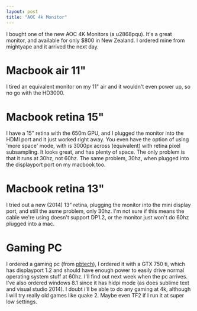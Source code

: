 ```yaml
---
layout: post
title: "AOC 4k Monitor"
---
```

 
I bought one of the new AOC 4K Monitors (a u2868pqu). It's a great monitor, and available for only $800 in New Zealand. I ordered mine from mightyape and it arrived the next day.

# Macbook air 11"

I tired an equivalent monitor on my 11" air and it wouldn't even power up, so no go with the HD3000.

# Macbook retina 15"

I have a 15" retina with the 650m GPU, and I plugged the monitor into the HDMI port and it just worked right away. You even have the option of using 'more space' mode, with is 3000px across (equivalent) with retina pixel subsampling. It looks great, and has plenty of space. The only problem is that it runs at 30hz, not 60hz. The same problem, 30hz, when plugged into the displayport port on my macbook too.

# Macbook retina 13"

I tried out a new (2014) 13" retina, plugging the monitor into the mini display port, and still the asme problem, only 30hz. I'm not sure if this means the cable we're using doesn't support DP1.2, or the monitor just won't do 60hz plugged into a mac.

# Gaming PC

I ordered a gaming pc (from [pbtech](http://www.pbtech.co.nz/index.php?z=p&p=WKSPB2107&name=PB-2107-Upgrade-box-Intel-New-Haswell-Core-i5-4590)), I ordered it with a GTX 750 ti, which has displayport 1.2 and should have enough power to easily drive normal operating system stuff at 60hz. I'll find out next week when the pc arrives. I've also ordered windows 8.1 since it has hidpi mode (as does sublime text and visual studio 2014). I doubt i'll be able to do any gaming at 4k, although I will try really old games like quake 2. Maybe even TF2 if I run it at super low settings.